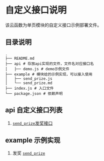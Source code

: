 # 自定义接口说明

该云函数为单页模块的自定义接口示例部署文件。

## 目录说明
```shelll
.
├── README.md
├── api # 存放api实现的文件，文件名对应接口名
│   ├── demo.js # demo示例文件
├── example # 模块给的示例实现，可以接入使用
│   ├── send_prize.js
│   └── send_prize.md
├── index.js # 入口文件
└── package.json # 依赖声明
```

## api 自定义接口列表
1. [`send_prize`发奖接口](https://github.com/TencentCloudBase-PageModule/integral-center/tree/master/docs/api.md#发送虚拟奖品(send_prize))
## example 示例实现

1. 发奖 [`send_prize`](./example/send_prize.js) 
